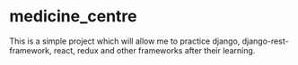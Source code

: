 # medicine_centre
This is a simple project which will allow me to practice django, django-rest-framework, react, redux and other frameworks after their learning.